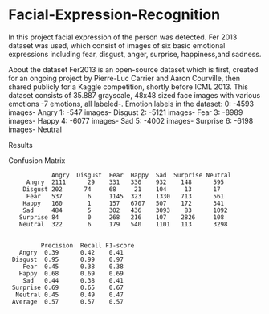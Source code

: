 # Facial-Expression-Recognition

In this project facial expression of the person was detected. Fer 2013 dataset was used, which consist of images of six basic emotional expressions including fear, disgust, anger, surprise, happiness,and sadness.

About the dataset
Fer2013 is an open-source dataset which is first, created for an ongoing project by Pierre-Luc Carrier and Aaron Courville, then shared publicly for a Kaggle competition, shortly before ICML 2013. This dataset consists of 35.887 grayscale, 48x48 sized face images with various emotions -7 emotions, all labeled-.
Emotion labels in the dataset:
0: -4593 images- Angry
1: -547 images- Disgust
2: -5121 images- Fear
3: -8989 images- Happy
4: -6077 images- Sad
5: -4002 images- Surprise
6: -6198 images- Neutral


Results

Confusion Matrix
                                 
                Angry  Disgust  Fear  Happy  Sad  Surprise Neutral  
         Angry  2111      29    331   330    932    148      595 
        Disgust 202      74     68     21    104     13      17 
         Fear   537       6     1145  323    1330   713      561 
        Happy   160       1     157   6707   507    172      341 
        Sad     484       5     302   436    3093    83      1092 
       Surprise 84        0     268   216    107    2826     108 
       Neutral  322       6     179   540    1101   113      3298 
       
       
             Precision  Recall F1-score 
       Angry  0.39      0.42    0.41 
     Disgust  0.95      0.99    0.97 
        Fear  0.45      0.38    0.38 
       Happy  0.68      0.69    0.69 
        Sad   0.44      0.38    0.41 
     Surprise 0.69      0.65    0.67 
      Neutral 0.45      0.49    0.47 
     Average  0.57      0.57    0.57 
